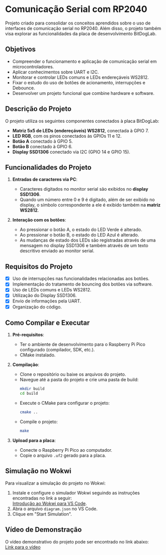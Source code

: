 # Comunicação Serial com RP2040

Projeto criado para consolidar os conceitos aprendidos sobre o uso de interfaces de comunicação serial no RP2040. Além disso, o projeto também visa explorar as funcionalidades da placa de desenvolvimento BitDogLab.

## Objetivos
- Compreender o funcionamento e aplicação de comunicação serial em microcontroladores.
- Aplicar conhecimentos sobre UART e I2C.
- Monitorar e controlar LEDs comuns e LEDs endereçáveis WS2812.
- Fixar o estudo do uso de botões de acionamento, interrupções e Debounce.
- Desenvolver um projeto funcional que combine hardware e software.

## Descrição do Projeto
O projeto utiliza os seguintes componentes conectados à placa BitDogLab:
- **Matriz 5x5 de LEDs (endereçáveis) WS2812**, conectada à GPIO 7.
- **LED RGB**, com os pinos conectados às GPIOs 11 e 12.
- **Botão A** conectado à GPIO 5.
- **Botão B** conectado à GPIO 6.
- **Display SSD1306** conectado via I2C (GPIO 14 e GPIO 15).

## Funcionalidades do Projeto
1. **Entradas de caracteres via PC**:
   - Caracteres digitados no monitor serial são exibidos no **display SSD1306**.
   - Quando um número entre 0 e 9 é digitado, além de ser exibido no display, o símbolo correspondente a ele é exibido também na **matriz WS2812**.

2. **Interação com os botões**:
   - Ao pressionar o botão A, o estado do LED Verde é alterado.
   - Ao pressionar o botão B, o estado do LED Azul é alterado.
   - As mudanças de estado dos LEDs são registradas através de uma mensagem no display SSD1306 e também através de um texto descritivo enviado ao monitor serial.

## Requisitos do Projeto
- [X] Uso de interrupções nas funcionalidades relacionadas aos botões.
- [X] Implementação do tratamento de bouncing dos botões via software.
- [X] Uso de LEDs comuns e LEDs WS2812.
- [X] Utilização do Display SSD1306.
- [X] Envio de informações pela UART.
- [X] Organização do código.

## Como Compilar e Executar
1. **Pré-requisitos**:
   - Ter o ambiente de desenvolvimento para o Raspberry Pi Pico configurado (compilador, SDK, etc.).
   - CMake instalado.

2. **Compilação**:
   - Clone o repositório ou baixe os arquivos do projeto.
   - Navegue até a pasta do projeto e crie uma pasta de build:
     ```bash
     mkdir build
     cd build
     ```
   - Execute o CMake para configurar o projeto:
     ```bash
     cmake ..
     ```
   - Compile o projeto:
     ```bash
     make
     ```

3. **Upload para a placa**:
   - Conecte o Raspberry Pi Pico ao computador.
   - Copie o arquivo `.uf2` gerado para a placa.

## Simulação no Wokwi
Para visualizar a simulação do projeto no Wokwi:
1. Instale e configure o simulador Wokwi seguindo as instruções encontradas no link a seguir:  
   [Introdução ao Wokwi para VS Code](https://docs.wokwi.com/pt-BR/vscode/getting-started).
2. Abra o arquivo `diagram.json` no VS Code.
3. Clique em "Start Simulation".

## Vídeo de Demonstração
O vídeo demonstrativo do projeto pode ser encontrado no link abaixo:  
[Link para o vídeo]()